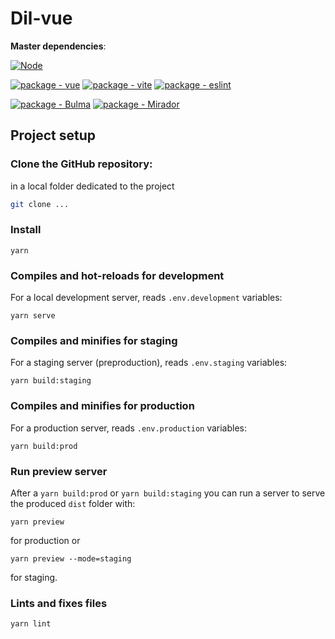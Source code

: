 # Dil-vue

**Master dependencies**:

[![Node](https://img.shields.io/badge/node-22-blue?style=for-the-badge&logo=Node.js)](https://nodejs.org)

[![package - vue](https://img.shields.io/github/package-json/dependency-version/chartes/DoTS-vue-generic/vue/dev?logo=vue.js&logoColor=white)](https://www.npmjs.com/package/vue)
[![package - vite](https://img.shields.io/github/package-json/dependency-version/chartes/DoTS-vue-generic/dev/vite/dev?logo=vite&logoColor=white)](https://www.npmjs.com/package/vite)
[![package - eslint](https://img.shields.io/github/package-json/dependency-version/chartes/DoTS-vue-generic/dev/eslint/dev?logo=eslint&logoColor=white)](https://www.npmjs.com/package/eslint)


[![package - Bulma](https://img.shields.io/github/package-json/dependency-version/chartes/DoTS-vue-generic/bulma/dev?logo=bulma&logoColor=white)](https://www.npmjs.com/package/bulma)
[![package - Mirador](https://img.shields.io/github/package-json/dependency-version/chartes/DoTS-vue-generic/mirador/dev)](https://www.npmjs.com/package/mirador)


## Project setup
### Clone the GitHub repository:  
in a local folder dedicated to the project
  ```bash
  git clone ...
  ```


### Install
```
yarn
```

### Compiles and hot-reloads for development

For a local development server, reads `.env.development` variables:

```
yarn serve
```

### Compiles and minifies for staging

For a staging server (preproduction), reads `.env.staging` variables:

```
yarn build:staging
```

### Compiles and minifies for production

For a production server, reads `.env.production` variables:

```
yarn build:prod
```

### Run preview server

After a `yarn build:prod` or `yarn build:staging` you can run a server to serve the produced `dist` folder with:

```
yarn preview
```

for production or

```
yarn preview --mode=staging
```

for staging.


### Lints and fixes files
```
yarn lint
```

